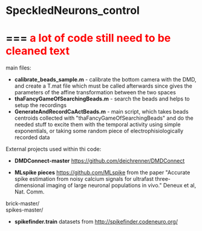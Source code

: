 # SpeckledNeurons_control

===
<span style="color:red">**a lot of code still need to be cleaned** text</span>
===

main files:
* **calibrate_beads_sample.m** - calibrate the bottom camera with the DMD, and create a T.mat file which must be called afterwards since gives the parameters of the affine transformation between the two spaces
* **thaFancyGameOfSearchingBeads.m** - search the beads and helps to setup the recordings
* **GenerateAndRecordCaActBeads.m**  - main script, which takes beads centroids collected with "thaFancyGameOfSearchingBeads" and do the needed stuff to excite them with the temporal activity using simple exponentials, or taking some random piece of electrophisiologically recorded data

External projects used within thi code:

* **DMDConnect-master**
 https://github.com/deichrenner/DMDConnect

* **MLspike pieces**
https://github.com/MLspike
from the paper "Accurate spike estimation from noisy calcium signals for ultrafast three-dimensional imaging of large neuronal populations in vivo." Deneux et al, Nat. Comm.

 brick-master/  
 spikes-master/

* **spikefinder.train**
datasets from http://spikefinder.codeneuro.org/
